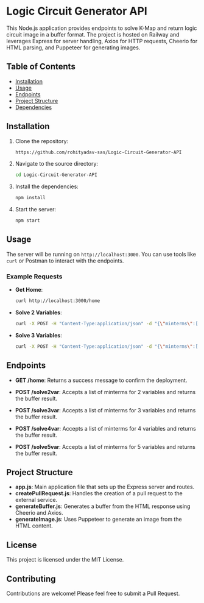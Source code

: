 # Logic Circuit Generator API

This Node.js application provides endpoints to solve K-Map and return logic circuit image in a buffer format. The project is hosted on Railway and leverages Express for server handling, Axios for HTTP requests, Cheerio for HTML parsing, and Puppeteer for generating images.

## Table of Contents

- [Installation](#installation)
- [Usage](#usage)
- [Endpoints](#endpoints)
- [Project Structure](#project-structure)
- [Dependencies](#dependencies)

## Installation

1. Clone the repository:

    ```bash
    https://github.com/rohityadav-sas/Logic-Circuit-Generator-API

2. Navigate to the source directory:
    ```bash
    cd Logic-Circuit-Generator-API

2. Install the dependencies:
    ```bash
    npm install
    ```

3. Start the server:
    ```bash
    npm start

## Usage

The server will be running on `http://localhost:3000`. You can use tools like `curl` or Postman to interact with the endpoints.

### Example Requests

- **Get Home**:

    ```bash
    curl http://localhost:3000/home
    ```

- **Solve 2 Variables**:

    ```bash
    curl -X POST -H "Content-Type:application/json" -d "{\"minterms\":[\"0\",\"3\"]}" http://localhost:3000/solve2var -o logic-circuit.jpg
    ```

- **Solve 3 Variables**:

    ```bash
    curl -X POST -H "Content-Type:application/json" -d "{\"minterms\":[\"1\",\"3\",\"5\"]}" http://localhost:3000/solve3var -o logic-circuit.jpg
    ```

## Endpoints

- **GET /home**: Returns a success message to confirm the deployment.

- **POST /solve2var**: Accepts a list of minterms for 2 variables and returns the buffer result.

- **POST /solve3var**: Accepts a list of minterms for 3 variables and returns the buffer result.

- **POST /solve4var**: Accepts a list of minterms for 4 variables and returns the buffer result.

- **POST /solve5var**: Accepts a list of minterms for 5 variables and returns the buffer result.

## Project Structure

- **app.js**: Main application file that sets up the Express server and routes.
- **createPullRequest.js**: Handles the creation of a pull request to the external service.
- **generateBuffer.js**: Generates a buffer from the HTML response using Cheerio and Axios.
- **generateImage.js**: Uses Puppeteer to generate an image from the HTML content.


## License
This project is licensed under the MIT License.

## Contributing
Contributions are welcome! Please feel free to submit a Pull Request.

